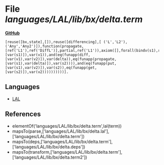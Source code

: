 # File _languages/LAL/lib/bx/delta.term_
**[GitHub](https://github.com/softlang/yas/blob/master/languages/LAL/lib/bx/delta.term)**
```
[reuse([bx,state],[]),reuse([differencing],[ ('L','L2'), ('Any','Any2')]),function(propagate,[ref('L1'),ref('DiffL')],partial,ref('L1')),axiom([],forall(bindv(s1),ref('L1'),forall(bindv(s2),ref('L1'),forall(bindv(v1),ref('L2'),forall(bindv(v2),ref('L2'),forall(bindv(delta),ref('DiffL'),ifthen(and(eq(funapp(get,[var(s1)]),var(v1)),and(eq(funapp(diff,[var(v1),var(v2)]),var(delta)),eq(funapp(propagate,[var(s1),var(delta)]),var(s2)))),and(eq(funapp(put,[var(s1),var(v2)]),var(s2)),eq(funapp(get,[var(s2)]),var(v2))))))))))].
```

## Languages
* [LAL](../languages/LAL.md)

## References
* elementOf('languages/LAL/lib/bx/delta.term',lal(term))
* mapsTo(parse,['languages/LAL/lib/bx/delta.lal'],['languages/LAL/lib/bx/delta.term'])
* mapsTo(deps,['languages/LAL/lib/bx/delta.term'],['languages/LAL/lib/bx/delta.deps'])
* mapsTo(transform,['languages/LAL/lib/bx/delta.term'],['languages/LAL/lib/bx/delta.term2'])
